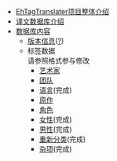 ﻿* [EhTagTranslater项目整体介绍](使用文档)  
* [译文数据库介绍](Home)
* [数据库内容](rows)  
    * [版本信息](version)([?](wiki-version-info))  
    * 标签数据  
      请参照格式参与修改  
        * [艺术家](artist)
        * [团队](group)
        * [语言](language)(完成)
        * [原作](parody)
        * [角色](character)
        * [女性](female)(完成)
        * [男性](male)(完成)
        * [重新分类](reclass)(完成)
        * [杂项](misc)(完成)